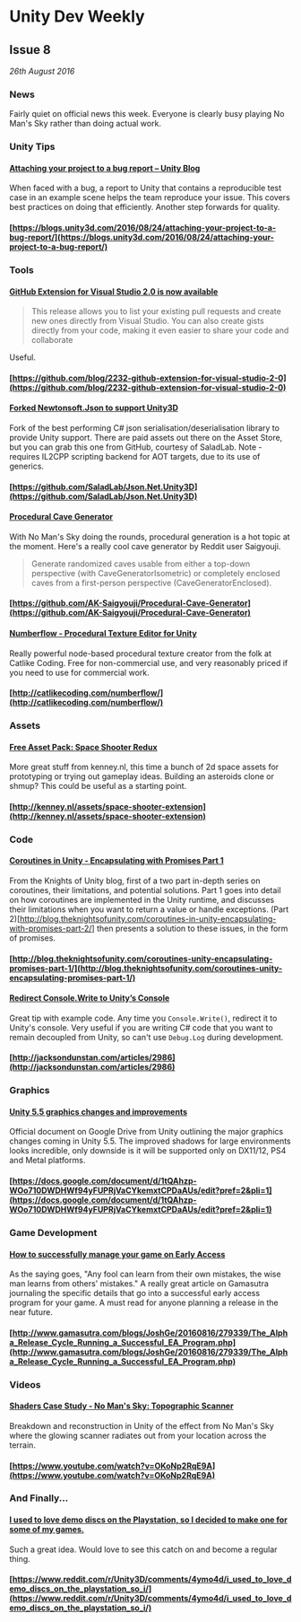 # Unity Dev Weekly

## Issue 8
*26th August 2016*

### News

Fairly quiet on official news this week. Everyone is clearly busy playing No Man's Sky rather than doing actual work.


### Unity Tips

#### [Attaching your project to a bug report  –  Unity Blog](https://blogs.unity3d.com/2016/08/24/attaching-your-project-to-a-bug-report/)

When faced with a bug, a report to Unity that contains a reproducible test case in an example scene helps the team reproduce your issue. This covers best practices on doing that efficiently. Another step forwards for quality.

#### [https://blogs.unity3d.com/2016/08/24/attaching-your-project-to-a-bug-report/](https://blogs.unity3d.com/2016/08/24/attaching-your-project-to-a-bug-report/)


### Tools

#### [GitHub Extension for Visual Studio 2.0 is now available](https://github.com/blog/2232-github-extension-for-visual-studio-2-0)

> This release allows you to list your existing pull requests and create new ones directly from Visual Studio. You can also create gists directly from your code, making it even easier to share your code and collaborate

Useful.

#### [https://github.com/blog/2232-github-extension-for-visual-studio-2-0](https://github.com/blog/2232-github-extension-for-visual-studio-2-0)


#### [Forked Newtonsoft.Json to support Unity3D](https://github.com/SaladLab/Json.Net.Unity3D)

Fork of the best performing C# json serialisation/deserialisation library to provide Unity support. There are paid assets out there on the Asset Store, but you can grab this one from GitHub, courtesy of SaladLab. Note - requires IL2CPP scripting backend for AOT targets, due to its use of generics.

#### [https://github.com/SaladLab/Json.Net.Unity3D](https://github.com/SaladLab/Json.Net.Unity3D)


#### [Procedural Cave Generator](https://github.com/AK-Saigyouji/Procedural-Cave-Generator)

With No Man's Sky doing the rounds, procedural generation is a hot topic at the moment. Here's a really cool cave generator by Reddit user Saigyouji.

> Generate randomized caves usable from either a top-down perspective (with CaveGeneratorIsometric) or completely enclosed caves from a first-person perspective (CaveGeneratorEnclosed).

#### [https://github.com/AK-Saigyouji/Procedural-Cave-Generator](https://github.com/AK-Saigyouji/Procedural-Cave-Generator)


#### [Numberflow - Procedural Texture Editor for Unity](http://catlikecoding.com/numberflow/)

Really powerful node-based procedural texture creator from the folk at Catlike Coding. Free for non-commercial use, and very reasonably priced if you need to use for commercial work.

#### [http://catlikecoding.com/numberflow/](http://catlikecoding.com/numberflow/)


### Assets

#### [Free Asset Pack: Space Shooter Redux](http://kenney.nl/assets/space-shooter-extension)

More great stuff from kenney.nl, this time a bunch of 2d space assets for prototyping or trying out gameplay ideas. Building an asteroids clone or shmup? This could be useful as a starting point.

#### [http://kenney.nl/assets/space-shooter-extension](http://kenney.nl/assets/space-shooter-extension)


### Code

#### [Coroutines in Unity - Encapsulating with Promises Part 1](http://blog.theknightsofunity.com/coroutines-unity-encapsulating-promises-part-1/)

From the Knights of Unity blog, first of a two part in-depth series on coroutines, their limitations, and potential solutions. Part 1 goes into detail on how coroutines are implemented in the Unity runtime, and discusses their limitations when you want to return a value or handle exceptions. (Part 2)[http://blog.theknightsofunity.com/coroutines-in-unity-encapsulating-with-promises-part-2/] then presents a solution to these issues, in the form of promises.

#### [http://blog.theknightsofunity.com/coroutines-unity-encapsulating-promises-part-1/](http://blog.theknightsofunity.com/coroutines-unity-encapsulating-promises-part-1/)


#### [Redirect Console.Write to Unity’s Console](http://jacksondunstan.com/articles/2986)

Great tip with example code. Any time you `Console.Write()`, redirect it to Unity's console. Very useful if you are writing C# code that you want to remain decoupled from Unity, so can't use `Debug.Log` during development.

#### [http://jacksondunstan.com/articles/2986](http://jacksondunstan.com/articles/2986)


### Graphics

#### [Unity 5.5 graphics changes and improvements](https://docs.google.com/document/d/1tQAhzp-WOo710DWDHWf94yFUPRjVaCYkemxtCPDaAUs/edit?pref=2&pli=1)

Official document on Google Drive from Unity outlining the major graphics changes coming in Unity 5.5. The improved shadows for large environments looks incredible, only downside is it will be supported only on DX11/12, PS4 and Metal platforms.

#### [https://docs.google.com/document/d/1tQAhzp-WOo710DWDHWf94yFUPRjVaCYkemxtCPDaAUs/edit?pref=2&pli=1](https://docs.google.com/document/d/1tQAhzp-WOo710DWDHWf94yFUPRjVaCYkemxtCPDaAUs/edit?pref=2&pli=1)


### Game Development

#### [How to successfully manage your game on Early Access](http://www.gamasutra.com/blogs/JoshGe/20160816/279339/The_Alpha_Release_Cycle_Running_a_Successful_EA_Program.php)

As the saying goes, "Any fool can learn from their own mistakes, the wise man learns from others' mistakes." A really great article on Gamasutra journaling the specific details that go into a successful early access program for your game. A must read for anyone planning a release in the near future.

#### [http://www.gamasutra.com/blogs/JoshGe/20160816/279339/The_Alpha_Release_Cycle_Running_a_Successful_EA_Program.php](http://www.gamasutra.com/blogs/JoshGe/20160816/279339/The_Alpha_Release_Cycle_Running_a_Successful_EA_Program.php)



### Videos

#### [Shaders Case Study - No Man's Sky: Topographic Scanner](https://www.youtube.com/watch?v=OKoNp2RqE9A)

Breakdown and reconstruction in Unity of the effect from No Man's Sky where the glowing scanner radiates out from your location across the terrain.

#### [https://www.youtube.com/watch?v=OKoNp2RqE9A](https://www.youtube.com/watch?v=OKoNp2RqE9A)


### And Finally...

#### [I used to love demo discs on the Playstation, so I decided to make one for some of my games.](https://www.reddit.com/r/Unity3D/comments/4ymo4d/i_used_to_love_demo_discs_on_the_playstation_so_i/)

Such a great idea. Would love to see this catch on and become a regular thing.

#### [https://www.reddit.com/r/Unity3D/comments/4ymo4d/i_used_to_love_demo_discs_on_the_playstation_so_i/](https://www.reddit.com/r/Unity3D/comments/4ymo4d/i_used_to_love_demo_discs_on_the_playstation_so_i/)

